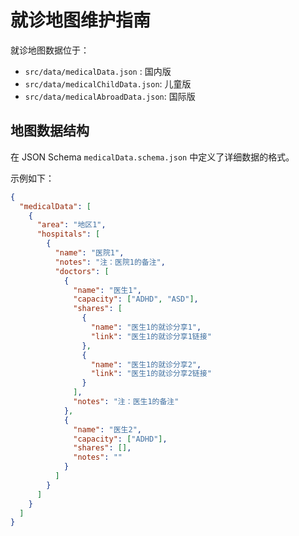 # 就诊地图维护指南

就诊地图数据位于：

- `src/data/medicalData.json` : 国内版
- `src/data/medicalChildData.json`: 儿童版
- `src/data/medicalAbroadData.json`: 国际版

## 地图数据结构

在 JSON Schema `medicalData.schema.json` 中定义了详细数据的格式。

示例如下：

```json
{
  "medicalData": [
    {
      "area": "地区1",
      "hospitals": [
        {
          "name": "医院1",
          "notes": "注：医院1的备注",
          "doctors": [
            {
              "name": "医生1",
              "capacity": ["ADHD", "ASD"],
              "shares": [
                {
                  "name": "医生1的就诊分享1",
                  "link": "医生1的就诊分享1链接"
                },
                {
                  "name": "医生1的就诊分享2",
                  "link": "医生1的就诊分享2链接"
                }
              ],
              "notes": "注：医生1的备注"
            },
            {
              "name": "医生2",
              "capacity": ["ADHD"],
              "shares": [],
              "notes": ""
            }
          ]
        }
      ]
    }
  ]
}
```
